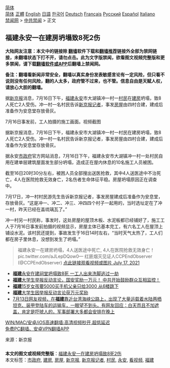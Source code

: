  <!-- 面包屑导航 --> <div class="breadcrumb"><!-- GTranslate: https://gtranslate.io/ -->  <div class="switcher notranslate">  <div class="selected">  <a href="#" onclick="return false;"> 简体</a>  </div>  <div class="option">  <a href="https://www.bannedbook.org" onclick="doGTranslate('zh-CN|zh-CN');jQuery('div.switcher div.selected a').html(jQuery(this).html());return false;" title="简体中文" class="nturl selected"> 简体</a>  <a href="https://www.bannedbook.org/zh-tw/" onclick="doGTranslate('zh-CN|zh-TW');jQuery('div.switcher div.selected a').html(jQuery(this).html());return false;" title="繁體中文" class="nturl"> 正體</a>  <a href="https://www.bannedbook.org/en/" onclick="doGTranslate('zh-CN|en');jQuery('div.switcher div.selected a').html(jQuery(this).html());return false;" title="English" class="nturl"> English</a>  <a href="https://www.bannedbook.org/ja/" onclick="doGTranslate('zh-CN|ja');jQuery('div.switcher div.selected a').html(jQuery(this).html());return false;" title="日本語" class="nturl"> 日語</a>  <a href="https://www.bannedbook.org/ko/" onclick="doGTranslate('zh-CN|ko');jQuery('div.switcher div.selected a').html(jQuery(this).html());return false;" title="한국어" class="nturl"> 한국어</a>  <a href="https://www.bannedbook.org/de/" onclick="doGTranslate('zh-CN|de');jQuery('div.switcher div.selected a').html(jQuery(this).html());return false;" title="Deutsch" class="nturl"> Deutsch</a>  <a href="https://www.bannedbook.org/fr/" onclick="doGTranslate('zh-CN|fr');jQuery('div.switcher div.selected a').html(jQuery(this).html());return false;" title="Français" class="nturl"> Français</a>  <a href="https://www.bannedbook.org/ru/" onclick="doGTranslate('zh-CN|ru');jQuery('div.switcher div.selected a').html(jQuery(this).html());return false;" title="Русский" class="nturl"> Русский</a>  <a href="https://www.bannedbook.org/es/" onclick="doGTranslate('zh-CN|es');jQuery('div.switcher div.selected a').html(jQuery(this).html());return false;" title="Español" class="nturl"> Español</a>  <a href="https://www.bannedbook.org/it/" onclick="doGTranslate('zh-CN|it');jQuery('div.switcher div.selected a').html(jQuery(this).html());return false;" title="Italiano" class="nturl"> Italiano</a>  </div>  </div>      <div class='breadcrumb-sub'><!-- Breadcrumb NavXT 6.3.0 --> <a href="https://www.bannedbook.org/" class="home">禁闻网</a> &gt; <a href="https://www.bannedbook.org/bnews/cbnews/" class="category">中共禁闻</a> &gt; 正文</div></div><h2>福建永安一在建房坍塌致8死2伤</h2> <p class="notice"><b>大陆网友注意：本文中的链接除 <a href="https://github.com/bannedbook/fanqiang" >翻墙</a>软件下载和<a href="https://github.com/killgcd/justmysocks/blob/master/README.md">翻墙推荐</a>链接外全部为禁网链接，未翻墙状态下打不开，请勿点击。此为文字版禁闻，欲看图文视频完整版和更多禁闻，请下载<a href="https://github.com/bannedbook/fanqiang">翻墙软件或APP</a>后翻墙上禁闻网。</p><p>备注：翻墙看新闻非常安全，翻墙以真实身份发表敏感言论有一定风险，但只看不说则没有任何风险，翻的人太多，政府管不过来，也不管。信息自由是天赋人权，请放心大胆的翻墙。</b></p>  <div class="entry"> <p id="summary">据<a href="https://www.bannedbook.org/bnews/tag/%e6%96%b0%e4%ba%ac%e6%8a%a5/" class="st_tag internal_tag" rel="tag" title="标签 新京报 下的日志">新京报</a>消息，7月16日下午，<a href="https://www.bannedbook.org/bnews/tag/%e7%a6%8f%e5%bb%ba/" class="st_tag internal_tag" rel="tag" title="标签 福建 下的日志">福建</a><a href="https://www.bannedbook.org/bnews/tag/%E6%B0%B8%E5%AE%89/" class="st_tag internal_tag" rel="tag" title="标签 永安 下的日志">永安</a>市大湖镇冲一村一<a href="https://www.bannedbook.org/bnews/tag/%e6%9d%91%e6%b0%91/" class="st_tag internal_tag" rel="tag" title="标签 村民 下的日志">村民</a>在<a href="https://www.bannedbook.org/bnews/tag/%E5%BB%BA%E6%88%BF/" class="st_tag internal_tag" rel="tag" title="标签 建房 下的日志">建房</a>坍塌，致8人死亡2人受伤。冲一村一名村民告诉<a href="https://www.bannedbook.org/bnews/tag/%E6%96%B0%E4%BA%AC%E6%8A%A5%E8%AE%B0%E8%80%85/" class="st_tag internal_tag" rel="tag" title="标签 新京报记者 下的日志">新京报记者</a>，事发<a href="https://www.bannedbook.org/bnews/tag/%E6%88%BF%E5%B1%8B/" class="st_tag internal_tag" rel="tag" title="标签 房屋 下的日志">房屋</a>由四村合建，建成后准备作为安息堂存放骨灰。</p> <p id="conimg">7月16日事发前，工人拍摄的施工画面。视频截图</p>  <p>据新京报消息，7月16日下午，福建永安市大湖镇冲一村一村民在建房坍塌，致8人死亡2人受伤。冲一村一名村民告诉新京报记者，事发房屋由四村合建，建成后准备作为安息堂存放骨灰。</p> <p>据永安<a href="https://www.bannedbook.org/bnews/tag/%E5%B8%82%E6%94%BF%E5%BA%9C/" class="st_tag internal_tag" rel="tag" title="标签 市政府 下的日志">市政府</a>官方网站消息，7月16日下午，福建永安市大湖镇冲一村一处村民自用在建单层建筑屋面发生部分坍塌，造成正在屋内休息的10名施工人员被困。</p>  <p>截至16日20时30分左右，被困人员全部搜出送医抢救，其中4人送医途中不治死亡，4人在医院抢救无效身亡，2名伤者生命体征平稳。房屋坍塌原因正在调查中。</p> <p>7月17日，冲一村村民游先生告诉新京报记者，事发房屋建成后准备作为安息堂，存放骨灰。“这是冲一、冲二、冲三、冲四四个村子一起用的，当时选址定在了冲一村，昨天已经在盖琉璃瓦了。”</p>  <p>冲一村另一村民称，事发时，这处房屋的屋顶木板、水泥板都已经铺好了，施工工人于7月16日事发前拍摄的视频显示，房屋主体已基本完工，有六名工人在屋顶上铺设水泥。该村民还提到，事故发生于16日14时左右，“当时天气太热了，工人们都在房子里休息，没想到发生了坍塌。”</p> <blockquote><p>福建永安一在建房坍塌，4人送医途中死亡, 4人在医院抢救无效身亡！ pic.twitter.com/aJLepDQow0— 红匪烟灭见证人CCPEndObserver (@CCPEndObserver) <a href="https://twitter.com/CCPEndObserver/status/1416410720158183430?ref_src=twsrc%5Etfw">点此链接观看视频或图片 July 17, 2021</a></p> </blockquote> <ul class='op-related-articles' title='相关阅读'> <li><a href='https://www.bannedbook.org/bnews/baitai/20210718/1589443.html' target='_blank'><b>福建</b>永安在建祠堂坍塌致8死 一工人出来洗脚逃过一劫</a></li> <li><a href='https://www.bannedbook.org/bnews/bannedvideo/20210716/1588239.html' target='_blank'><b>福建</b>大学生举报反动言论，国安奖励一万元！        中共开始鼓励群众互相监控！</a></li> <li><a href='https://www.bannedbook.org/bnews/baitai/20210715/1587600.html' target='_blank'><b>福建</b>15岁女孩要5000买手机父亲只给3000 从6楼跳下</a></li> <li><a href='https://www.bannedbook.org/bnews/baitai/20210714/1587075.html' target='_blank'><b>福建</b>大学生因举报反动言论获万元奖励</a></li> <li><a href='https://www.bannedbook.org/bnews/bannedvideo/20210714/1587056.html' target='_blank'>7月13日网友视频，在<b>福建</b>靠近台湾海峡公路上，出现了大量运载着水陆两栖坦克、装甲登陆车的运输车，一眼望不到头。有网友回应：白天而且不加遮盖，肯定是吓唬人的，军事部署大多都会安排在晚上</a></li> </ul> <p class="texttj"> <a href="https://github.com/bannedbook/fanqiang/wiki/V2ray%E6%9C%BA%E5%9C%BA" target="_blank">WIN/MAC/安卓/iOS高速翻墙:高清视频秒开,超低延迟</a><br/> <a href="https://github.com/bannedbook/fanqiang/wiki/%E7%A6%81%E9%97%BB%E7%BD%91%E5%AE%89%E5%8D%93%E7%BF%BB%E5%A2%99%E6%96%B0%E9%97%BBAPP" target="_blank">免费PC翻墙、安卓VPN翻墙APP</a></p><p> 来源：新京报 </p><a name='sharetosocial'></a>  <div style="margin-bottom:5px;padding-bottom:5px;clear:both"> <div id="archive-pix-1" class="banner-ads"> <!-- AuctionX Display platform tag START --> <div id="26318x728x90x621x_ADSLOT2" clicktrack="%%CLICK_URL_ESC%%"></div> <!-- AuctionX Display platform tag END --> </div> <div id="archive-pix-2" class="banner-ads"> <!-- AuctionX Display platform tag START --> <div id="26315x300x250x621x_ADSLOT2" clicktrack="%%CLICK_URL_ESC%%"></div> <!-- AuctionX Display platform tag END --> </div> </div>    <div id="archive-pix-1" class="banner-ads"> <!-- AuctionX Display platform tag START --> <div id="26318x728x90x621x_ADSLOT3" clicktrack="%%CLICK_URL_ESC%%"></div> <!-- AuctionX Display platform tag END --> </div> <div><b>本文的图文或视频完整版</b>：<a href='https://www.bannedbook.org/bnews/cbnews/20210718/1589517.html'>福建永安一在建房坍塌致8死2伤</a></div>  </div><!--END ENTRY--> <div class="postfooter"> <div>本文标签：<a href="https://www.bannedbook.org/bnews/tag/%E5%B8%82%E6%94%BF%E5%BA%9C/" rel="tag">市政府</a>, <a href="https://www.bannedbook.org/bnews/tag/%E5%BB%BA%E6%88%BF/" rel="tag">建房</a>, <a href="https://www.bannedbook.org/bnews/tag/%E6%88%BF%E5%B1%8B/" rel="tag">房屋</a>, <a href="https://www.bannedbook.org/bnews/tag/%e6%96%b0%e4%ba%ac%e6%8a%a5/" rel="tag">新京报</a>, <a href="https://www.bannedbook.org/bnews/tag/%E6%96%B0%E4%BA%AC%E6%8A%A5%E8%AE%B0%E8%80%85/" rel="tag">新京报记者</a>, <a href="https://www.bannedbook.org/bnews/tag/%e6%9d%91%e6%b0%91/" rel="tag">村民</a>, <a href="https://www.bannedbook.org/bnews/tag/%E6%B0%B8%E5%AE%89/" rel="tag">永安</a>, <a href="https://www.bannedbook.org/bnews/tag/%E7%9C%8B%E8%A7%86%E9%A2%91/" rel="tag">看视频</a>, <a href="https://www.bannedbook.org/bnews/tag/%e7%a6%8f%e5%bb%ba/" rel="tag">福建</a></div>  </div><!--END POSTFOOTER--> 